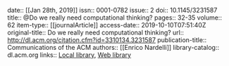 date:: [[Jan 28th, 2019]]
issn:: 0001-0782
issue:: 2
doi:: 10.1145/3231587
title:: @Do we really need computational thinking?
pages:: 32-35
volume:: 62
item-type:: [[journalArticle]]
access-date:: 2019-10-10T07:51:40Z
original-title:: Do we really need computational thinking?
url:: http://dl.acm.org/citation.cfm?id=3310134.3231587
publication-title:: Communications of the ACM
authors:: [[Enrico Nardelli]]
library-catalog:: dl.acm.org
links:: [Local library](zotero://select/groups/2386895/items/NRXRGPZK), [Web library](https://www.zotero.org/groups/2386895/items/NRXRGPZK)
